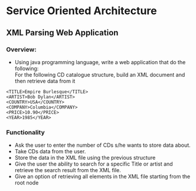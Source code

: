 # Service Oriented Architecture
 
 
 ## XML Parsing Web Application 
 ### Overview:
  * Using java programming language, write a web application that do the following:<br>
    For the following CD catalogue structure, build an XML document and then retrieve data from it
   ```
   <TITLE>Empire Burlesque</TITLE>
  <ARTIST>Bob Dylan</ARTIST>
  <COUNTRY>USA</COUNTRY>
  <COMPANY>Columbia</COMPANY>
  <PRICE>10.90</PRICE>
  <YEAR>1985</YEAR>

  ```
### Functionality
  * Ask the user to enter the number of CDs s/he wants to store data about.
  * Take CDs data from the user.
  * Store the data in the XML file using the previous structure 
  * Give the user the ability to search for a specific Title or artist and retrieve the search result from the XML file.
  * Give an option of retrieving all elements in the XML file starting from the root node
